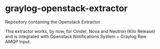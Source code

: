 # graylog-openstack-extractor
Repository containing the Openstack Extractor

This extractor works, by now,  for Cinder, Nova and Neutron (Kilo Release) and is integrated with Openstack Notifications System + Graylog Raw AMQP Input.
